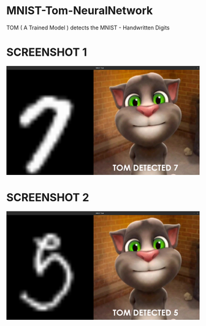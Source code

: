 # MNIST-Tom-NeuralNetwork
TOM ( A Trained Model ) detects the MNIST - Handwritten Digits
<h1>SCREENSHOT 1</h1>
<img src="https://github.com/arihara-sudhan/MNIST-Tom-NeuralNetwork/blob/8707ff372fc780500ed4855ae29530577e454d65/ScShots/Screenshot%20from%202023-04-13%2015-53-38.png" alt="">
<br>
<h1>SCREENSHOT 2</h1>
<img src="https://github.com/arihara-sudhan/MNIST-Tom-NeuralNetwork/blob/f83daf052bfb2ad35253d6f33aed0cb5c4b0cf21/ScShots/Screenshot%20from%202023-04-13%2015-53-44.png" alt="">
<br>
